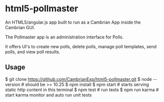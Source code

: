 html5-pollmaster
=================

An HTML5/angular.js app built to run as a Cambrian App inside the Cambrian GUI.

The Pollmaster app is an administration interface for Polls.

It offers UI's to create new polls, delete polls, manage poll templates, send
polls, and view poll results.


Usage
----

$ git clone https://github.com/CambrianExp/html5-pollmaster.git
$ node --version        # should be >= 10.25
$ npm install
$ npm start             # starts serving static http content in this terminal
$ npm test              # run tests
$ npm run karma         # start karma monitor and auto run unit tests
